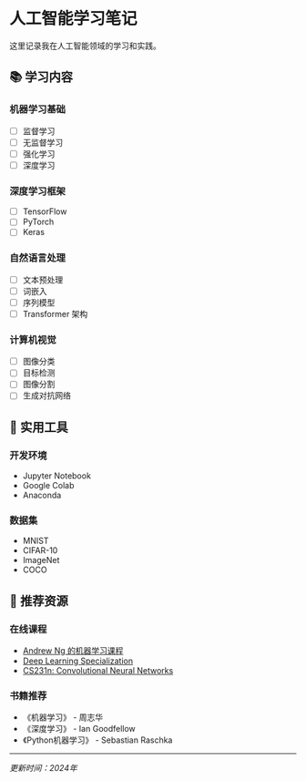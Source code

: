 # 人工智能学习笔记

这里记录我在人工智能领域的学习和实践。

## 📚 学习内容

### 机器学习基础
- [ ] 监督学习
- [ ] 无监督学习
- [ ] 强化学习
- [ ] 深度学习

### 深度学习框架
- [ ] TensorFlow
- [ ] PyTorch
- [ ] Keras

### 自然语言处理
- [ ] 文本预处理
- [ ] 词嵌入
- [ ] 序列模型
- [ ] Transformer 架构

### 计算机视觉
- [ ] 图像分类
- [ ] 目标检测
- [ ] 图像分割
- [ ] 生成对抗网络

## 🔧 实用工具

### 开发环境
- Jupyter Notebook
- Google Colab
- Anaconda

### 数据集
- MNIST
- CIFAR-10
- ImageNet
- COCO

## 📖 推荐资源

### 在线课程
- [Andrew Ng 的机器学习课程](https://www.coursera.org/learn/machine-learning)
- [Deep Learning Specialization](https://www.coursera.org/specializations/deep-learning)
- [CS231n: Convolutional Neural Networks](http://cs231n.stanford.edu/)

### 书籍推荐
- 《机器学习》 - 周志华
- 《深度学习》 - Ian Goodfellow
- 《Python机器学习》 - Sebastian Raschka

---

*更新时间：2024年* 